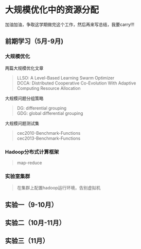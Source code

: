 # 大规模优化中的资源分配

加油加油，争取这学期做完这个工作，然后再来写总结，我要carry!!!

## 前期学习（5月-9月\)

### 大规模优化

两篇大规模优化文章

> LLSO: A Level-Based Learning Swarm Optimizer  
> DCCA: Distributed Cooperative Co-Evolution With Adaptive Computing Resource Allocation

大规模问题分组策略

> DG: differential grouping  
> GDG: global differential grouping

大规模问题测试集

> cec2010-Benchmark-Functions  
> cec2013-Benchmark-Functions

### Hadoop分布式计算框架

> map-reduce

### 实验室集群

> 在集群上配置hadoop运行环境，告别虚拟机

## 实验一（9-10月）

## 实验二（10月-11月）

## 实验三（11月）


